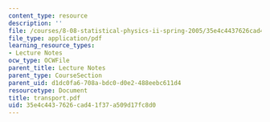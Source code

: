 ```yaml
---
content_type: resource
description: ''
file: /courses/8-08-statistical-physics-ii-spring-2005/35e4c4437626cad41f37a509d17fc8d0_transport.pdf
file_type: application/pdf
learning_resource_types:
- Lecture Notes
ocw_type: OCWFile
parent_title: Lecture Notes
parent_type: CourseSection
parent_uid: d1dc0fa6-708a-bdc0-d0e2-488eebc611d4
resourcetype: Document
title: transport.pdf
uid: 35e4c443-7626-cad4-1f37-a509d17fc8d0
---
```

